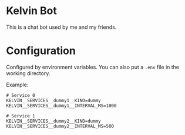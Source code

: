 # Kelvin Bot

This is a chat bot used by me and my friends.

# Configuration

Configured by environment variables. You can also put a `.env` file in the
working directory.

Example:

```
# Service 0
KELVIN__SERVICES__dummy1__KIND=dummy
KELVIN__SERVICES__dummy1__INTERVAL_MS=1000

# Service 1
KELVIN__SERVICES__dummy2__KIND=dummy
KELVIN__SERVICES__dummy2__INTERVAL_MS=500
```